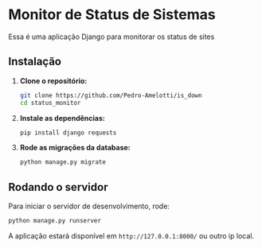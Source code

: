 # Monitor de Status de Sistemas

Essa é uma aplicação Django para monitorar os status de sites

## Instalação

1.  **Clone o repositório:**
    ```bash
    git clone https://github.com/Pedro-Amelotti/is_down
    cd status_monitor
    ```

2.  **Instale as dependências:**
    ```bash
    pip install django requests
    ```

3.  **Rode as migrações da database:**
    ```bash
    python manage.py migrate
    ```

## Rodando o servidor

Para iniciar o servidor de desenvolvimento, rode:
```bash
python manage.py runserver
```

A aplicação estará disponível em `http://127.0.0.1:8000/` ou outro ip local.
